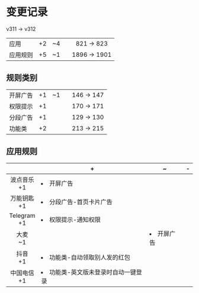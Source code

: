 # 变更记录

v311 -> v312

||||||
|-|:-:|:-:|:-:|:-:|
|应用|+2|~4||821 -> 823|
|应用规则|+5|~1||1896 -> 1901|

## 规则类别

||||||
|-|:-:|:-:|:-:|:-:|
|开屏广告|+1|~1||146 -> 147|
|权限提示|+1|||170 -> 171|
|分段广告|+1|||129 -> 130|
|功能类|+2|||213 -> 215|

## 应用规则

||+|~|-|
|:-:|-|-|-|
|波点音乐<br>+1|<li>开屏广告|||
|万能钥匙<br>+1|<li>分段广告-首页卡片广告|||
|Telegram<br>+1|<li>权限提示-通知权限|||
|大麦<br>~1||<li>开屏广告||
|抖音<br>+1|<li>功能类-自动领取别人发的红包|||
|中国电信<br>+1|<li>功能类-英文版未登录时自动一键登录|||
